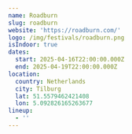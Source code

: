 ```yaml
---
name: Roadburn
slug: roadburn
website: 'https://roadburn.com/'
logo: /img/festivals/roadburn.png
isIndoor: true
dates:
  start: 2025-04-16T22:00:00.000Z
  end: 2025-04-19T22:00:00.000Z
location:
  country: Netherlands
  city: Tilburg
  lat: 51.5579462421408
  lon: 5.092826165263677
lineup:
  - ''
---
```


